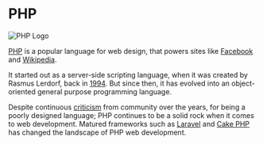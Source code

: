 # PHP

![PHP Logo][logo]

[logo]: https://cloud.githubusercontent.com/assets/5607371/13463476/62c293d6-e0b2-11e5-9b4c-6785a9c0126b.png

[PHP](http://php.net/) is a popular language for web design, that powers sites like [Facebook](https://www.facebook.com) and [Wikipedia](https://wikipedia.org). 

It started out as a server-side scripting language, when it was created by Rasmus Lerdorf, back in [1994](http://php.net/manual/en/history.php.php). But since then, it has evolved into an object-oriented general purpose programming language.

Despite continuous [criticism](http://blog.codinghorror.com/the-php-singularity/) from community over the years, for being a poorly designed language; PHP continues to be a solid rock when it comes to web development. Matured frameworks such as [Laravel](https://laravel.com/) and [Cake PHP](http://cakephp.org/) has changed the landscape of PHP web development.